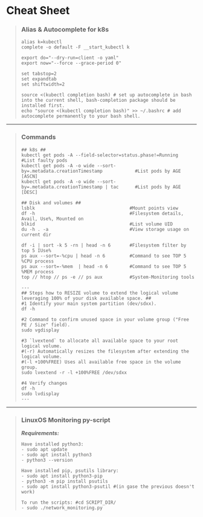 # Cheat Sheet



> ### Alias & Autocomplete for k8s
>```
>alias k=kubectl
>complete -o default -F __start_kubectl k
>
>export do="--dry-run=client -o yaml"
>export now="--force --grace-period 0"
>
>set tabstop=2
>set expandtab
>set shiftwidth=2
>
>source <(kubectl completion bash) # set up autocomplete in bash into the current shell, bash-completion package should be installed first.
>echo "source <(kubectl completion bash)" >> ~/.bashrc # add autocomplete permanently to your bash shell.
>```


---
> ### Commands
>```
>## k8s ##
>kubectl get pods -A --field-selector=status.phase!=Running                   #List faulty pods
>kubectl get pods -A -o wide --sort-by=.metadata.creationTimestamp            #List pods by AGE [ASCN]
>kubectl get pods -A -o wide --sort-by=.metadata.creationTimestamp | tac      #List pods by AGE [DESC]
>
>## Disk and volumes ##
>lsblk                                   #Mount points view
>df -h                                   #Filesystem details, Avail, Use%, Mounted on
>blkid                                   #List volume UID
>du -h . -a                              #View storage usage on current dir
>
>df -i | sort -k 5 -rn | head -n 6       #Filesystem filter by top 5 IUse%
>ps aux --sort=-%cpu | head -n 6         #Command to see TOP 5 %CPU process
>ps aux --sort=-%mem  | head -n 6        #Command to see TOP 5 %MEM process
>top // htop // ps -e // ps aux          #System-Monitoring tools
>
>---
>## Steps how to RESIZE volume to extend the logical volume leveraging 100% of your disk available space. ##
>#1 Identify your main system partition (dev/sdxx).
>df -h
>
>#2 Command to confirm unused space in your volume group ("Free PE / Size" field).
>sudo vgdisplay
>
>#3 `lvextend` to allocate all available space to your root logical volume.
>#(-r) Automatically resizes the filesystem after extending the logical volume.
>#(-l +100%FREE) Uses all available free space in the volume group.
>sudo lvextend -r -l +100%FREE /dev/sdxx
>
>#4 Verify changes
>df -h
>sudo lvdisplay
>---
>```

---
> ### LinuxOS Monitoring py-script
> 
> **_Requirements:_**
> ```
> Have installed python3:
> - sudo apt update
> - sudo apt install python3
> - python3 --version
> 
> Have installed pip, psutils library:
> - sudo apt install python3-pip
> - python3 -m pip install psutils
> - sudo apt install python3-psutil #(in gase the previous doesn't work)
> 
> To run the scripts: #cd SCRIPT_DIR/ 
> - sudo ./network_monitoring.py 
> ```
